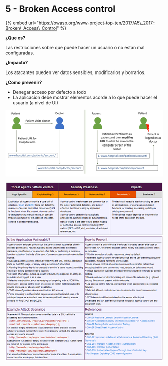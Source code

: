 # 5 - Broken Access control

{% embed url="https://owasp.org/www-project-top-ten/2017/A5\_2017-Broken\_Access\_Control" %}



**¿Que es?** 

Las restricciones sobre que puede hacer un usuario o no estan mal configuradas.

**¿Impacto?** 

Los atacantes pueden ver datos sensibles, modificarlos y borrarlos.

**¿Como prevenir?**

* Denegar acceso por defecto a todo
* La aplicacion debe mostrar elementos acorde a lo que puede hacer el usuario \(a nivel de UI\)

![](../../../.gitbook/assets/imagen%20%28453%29.png)

![](../../../.gitbook/assets/imagen%20%28447%29.png)


